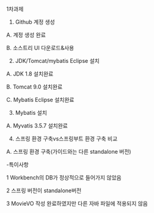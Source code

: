 1차과제

1. Github 계정 생성

A. 계정 생성 완료

B. 소스트리 UI 다운로드&사용

2. JDK/Tomcat/mybatis Eclipse 설치

A. JDK 1.8 설치완료

B. Tomcat 9.0 설치완료

C. Mybatis Eclipse  설치완료

3. Mybatis 설치

A. Myvatis 3.5.7 설치완료

4. 스프링 환경 구축vs스프링부트 환경 구축 비교

A. 스프링 환경 구축(가이드와는 다른 standalone 버전)

-특이사항

1 Workbench의 DB가 정상적으로 들어가지 않았음

2 스프링 버전이 standalone버전

3 MovieVO 작성 완료하였지만 다른 자바 파일에 적용되지 않음
